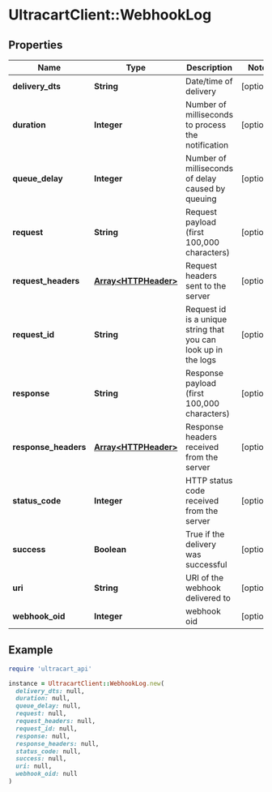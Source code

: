 # UltracartClient::WebhookLog

## Properties

| Name | Type | Description | Notes |
| ---- | ---- | ----------- | ----- |
| **delivery_dts** | **String** | Date/time of delivery | [optional] |
| **duration** | **Integer** | Number of milliseconds to process the notification | [optional] |
| **queue_delay** | **Integer** | Number of milliseconds of delay caused by queuing | [optional] |
| **request** | **String** | Request payload (first 100,000 characters) | [optional] |
| **request_headers** | [**Array&lt;HTTPHeader&gt;**](HTTPHeader.md) | Request headers sent to the server | [optional] |
| **request_id** | **String** | Request id is a unique string that you can look up in the logs | [optional] |
| **response** | **String** | Response payload (first 100,000 characters) | [optional] |
| **response_headers** | [**Array&lt;HTTPHeader&gt;**](HTTPHeader.md) | Response headers received from the server | [optional] |
| **status_code** | **Integer** | HTTP status code received from the server | [optional] |
| **success** | **Boolean** | True if the delivery was successful | [optional] |
| **uri** | **String** | URI of the webhook delivered to | [optional] |
| **webhook_oid** | **Integer** | webhook oid | [optional] |

## Example

```ruby
require 'ultracart_api'

instance = UltracartClient::WebhookLog.new(
  delivery_dts: null,
  duration: null,
  queue_delay: null,
  request: null,
  request_headers: null,
  request_id: null,
  response: null,
  response_headers: null,
  status_code: null,
  success: null,
  uri: null,
  webhook_oid: null
)
```

